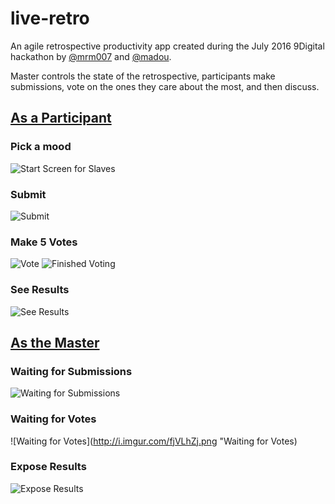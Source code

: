 # live-retro

An agile retrospective productivity app created during the July 2016 9Digital hackathon by [@mrm007](https://github.com/mrm007) and [@madou](https://github.com/madou).

Master controls the state of the retrospective, participants make submissions, vote on the ones they care about the most, and then discuss.

## [As a Participant](https://mi9-retro.herokuapp.com/)

### Pick a mood

![Start Screen for Slaves](https://i.imgur.com/taQHfuJ.png "Start Screen for Slaves")

### Submit

![Submit](https://i.imgur.com/0u9Dfg2.png "Submit")

### Make 5 Votes

![Vote](https://i.imgur.com/lHrueta.png "Vote")
![Finished Voting](https://i.imgur.com/BJ4kwpg.png "Finished Voting")

### See Results

![See Results](http://i.imgur.com/ZSzBPwn.png "See Results")

## [As the Master](https://mi9-retro.herokuapp.com/master/)

### Waiting for Submissions

![Waiting for Submissions](http://i.imgur.com/dMdqUWX.png "Waiting for Submissions")

### Waiting for Votes

![Waiting for Votes](http://i.imgur.com/fjVLhZj.png "Waiting for Votes)

### Expose Results

![Expose Results](http://i.imgur.com/N1jgJ4C.png "Expose Results")




